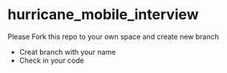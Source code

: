 # hurricane_mobile_interview

Please Fork this repo to your own space and create new branch

- Creat branch with your name
- Check in your code

